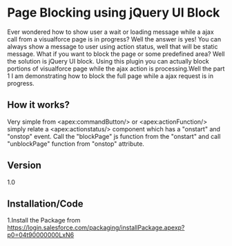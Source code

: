 Page Blocking using jQuery UI Block
=========

Ever wondered how to show user a wait or loading message while a ajax call from a visualforce page is in progress?
Well the answer is yes! You can always show a message to user using action status, well that will be static message.
What if you want to block the page or some predefined area? Well the solution is jQuery UI block. Using this plugin you can actually block portions of visualforce page while the ajax action is processing.Well the part 1 I am demonstrating how to block the full page while a ajax request is in progress.

How it works?
-
Very simple from &lt;apex:commandButton/&gt; or &lt;apex:actionFunction/&gt; simply relate a &lt;apex:actionstatus/&gt; component which has a &quot;onstart&quot; and &quot;onstop&quot; event. Call the &quot;blockPage&quot; js function from the &quot;onstart&quot; and call &quot;unblockPage&quot; function from &quot;onstop&quot; attribute.

Version
-

1.0


Installation/Code
--------------

1.Install the Package from https://login.salesforce.com/packaging/installPackage.apexp?p0=04t90000000LxN6


  
    
